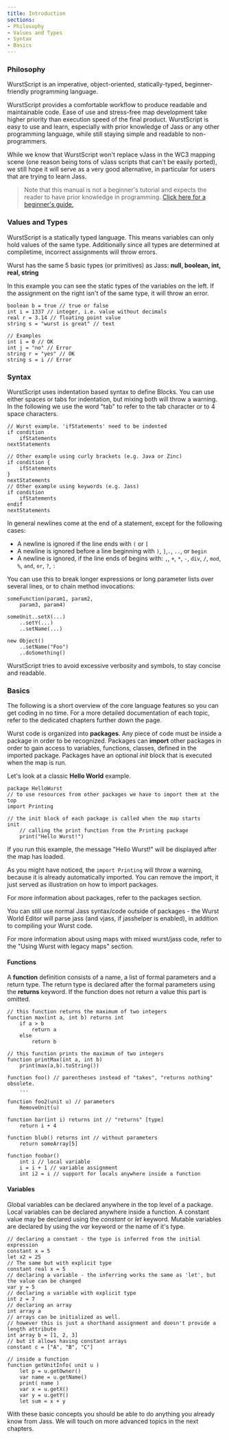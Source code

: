 ```yaml
---
title: Introduction
sections:
- Philosophy
- Values and Types
- Syntax
- Basics
---
```


### Philosophy

WurstScript is an imperative, object-oriented, statically-typed, beginner-friendly programming language.

WurstScript provides a comfortable workflow to produce readable and maintainable code.
Ease of use and stress-free map development take higher priority than execution speed of the final product.
WurstScript is easy to use and learn, especially with prior knowledge of Jass or any other programming language, while still staying
simple and readable to non-programmers.

While we know that WurstScript won't replace vJass in the WC3 mapping scene (one reason being tons of vJass scripts that can't be easily ported), we still hope it will  serve as a very good alternative, in particular for users that are trying to learn Jass.

> Note that this manual is not a beginner's tutorial and expects the reader to have prior knowledge in programming. 
[Click here for a beginner's guide.](tutorials.html)

### Values and Types

WurstScript is a statically typed language. This means variables can only hold values of the same type. Additionally since all types are determined at compiletime,
incorrect assignments will throw errors.

Wurst has the same 5 basic types (or primitives) as Jass: **null, boolean, int, real, string**

In this example you can see the static types of the variables on the left. If the assignment on the right isn't of the same type, it will throw an error.
```wurst
boolean b = true // true or false
int i = 1337 // integer, i.e. value without decimals
real r = 3.14 // floating point value
string s = "wurst is great" // text

// Examples
int i = 0 // OK
int j = "no" // Error
string r = "yes" // OK
string s = i // Error
```

### Syntax

WurstScript uses indentation based syntax to define Blocks. You can use either spaces or tabs for indentation, but mixing both will throw a warning.
In the following we use the word "tab" to refer to the tab character or to 4 space characters.

```wurst
// Wurst example. 'ifStatements' need to be indented
if condition
	ifStatements
nextStatements

// Other example using curly brackets (e.g. Java or Zinc)
if condition {
	ifStatements
}
nextStatements
// Other example using keywords (e.g. Jass)
if condition
	ifStatements
endif
nextStatements
```

In general newlines come at the end of a statement, except for the following cases:

- A newline is ignored if the line ends with `(` or `[`
- A newline is ignored before a line beginning with `)`, `]`,`.`, `..`, or `begin`
- A newline is ignored, if the line ends of begins with:
    `,`, `+`, `*`, `-`, `div`, `/`, `mod`, `%`, `and`, `or`, `?`, `:`

You can use this to break longer expressions or long parameter lists over several lines, or to chain method invocations:
```wurst
someFunction(param1, param2,
	param3, param4)

someUnit..setX(...)
	..setY(...)
	..setName(...)

new Object()
	..setName("Foo")
	..doSomething()
```

WurstScript tries to avoid excessive verbosity and symbols, to stay concise and readable.


### Basics

The following is a short overview of the core language features so you can get coding in no time. For a more detailed documentation of each topic,
refer to the dedicated chapters further down the page.

Wurst code is organized into **packages**. Any piece of code must be inside a package in order to be recognized.
Packages can **import** other packages in order to gain access to variables, functions, classes, defined in the imported package.
Packages have an optional _init_ block that is executed when the map is run.

Let's look at a classic **Hello World** example.

```wurst
package HelloWurst
// to use resources from other packages we have to import them at the top
import Printing

// the init block of each package is called when the map starts
init
	// calling the print function from the Printing package
	print("Hello Wurst!")
```

If you run this example, the message "Hello Wurst!" will be displayed after the map has loaded.

As you might have noticed, the ```import Printing``` will throw a warning, because it is already automatically imported. 
You can remove the import, it just served as illustration on how to import packages.

For more information about packages, refer to the packages section.

You can still use normal Jass syntax/code outside of packages - the Wurst World Editor will parse jass (and vjass, if jasshelper is enabled), in addition to compiling your Wurst code.

For more information about using maps with mixed wurst/jass code, refer to the "Using Wurst with legacy maps" section.

#### Functions

A **function** definition consists of a name, a list of formal parameters and a return
type. The return type is declared after the formal parameters using the **returns** keyword.
If the function does not return a value this part is omitted.
```wurst
// this function returns the maximum of two integers
function max(int a, int b) returns int
	if a > b
		return a
	else
		return b

// this function prints the maximum of two integers
function printMax(int a, int b)
	print(max(a,b).toString())

function foo() // parentheses instead of "takes", "returns nothing" obsolete.
	...

function foo2(unit u) // parameters
	RemoveUnit(u)

function bar(int i) returns int // "returns" [type]
	return i + 4

function blub() returns int // without parameters
	return someArray[5]

function foobar()
	int i // local variable
	i = i + 1 // variable assignment
	int i2 = i // support for locals anywhere inside a function
```

#### Variables

Global variables can be declared anywhere in the top level of a package.
Local variables can be declared anywhere inside a function.
A constant value may be declared using the _constant_ or _let_ keyword.
Mutable variables are declared by using the _var_ keyword or the name of it's type.
```wurst
// declaring a constant - the type is inferred from the initial expression
constant x = 5
let x2 = 25
// The same but with explicit type
constant real x = 5
// declaring a variable - the inferring works the same as 'let', but the value can be changed
var y = 5
// declaring a variable with explicit type
int z = 7
// declaring an array
int array a
// arrays can be initialized as well. 
// however this is just a shorthand assignment and doesn't provide a length attribute
int array b = [1, 2, 3]
// but it allows having constant arrays
constant c = ["A", "B", "C"]

// inside a function
function getUnitInfo( unit u )
	let p = u.getOwner()
	var name = u.getName()
	print( name )
	var x = u.getX()
	var y = u.getY()
	let sum = x + y
```


With these basic concepts you should be able to do anything you already know from Jass.
We will touch on more advanced topics in the next chapters.
